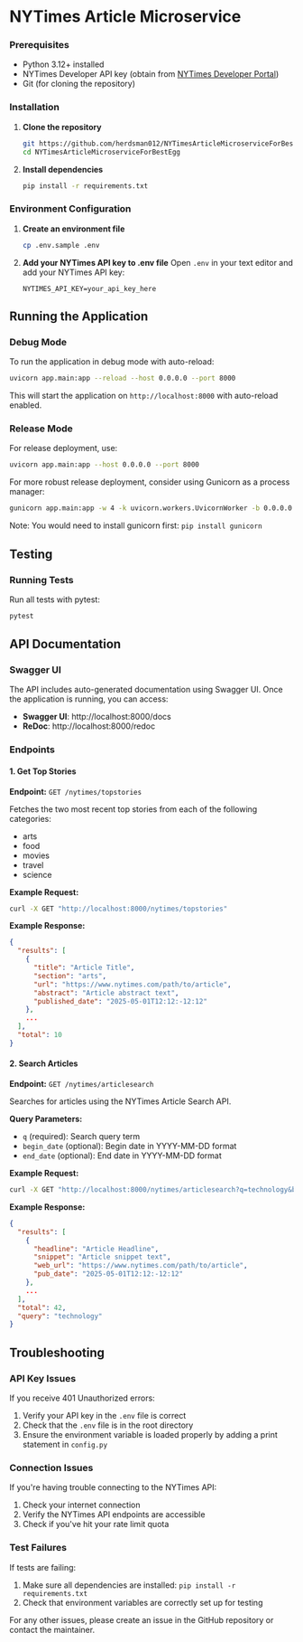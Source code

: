 # NYTimes Article Microservice

### Prerequisites

- Python 3.12+ installed
- NYTimes Developer API key (obtain from [NYTimes Developer Portal](https://developer.nytimes.com/get-started))
- Git (for cloning the repository)

### Installation

1. **Clone the repository**
   ```bash
   git https://github.com/herdsman012/NYTimesArticleMicroserviceForBestEgg.git
   cd NYTimesArticleMicroserviceForBestEgg
   ```

2. **Install dependencies**
   ```bash
   pip install -r requirements.txt
   ```

### Environment Configuration

1. **Create an environment file**
   ```bash
   cp .env.sample .env
   ```

2. **Add your NYTimes API key to .env file**
   Open `.env` in your text editor and add your NYTimes API key:
   ```
   NYTIMES_API_KEY=your_api_key_here
   ```

## Running the Application

### Debug Mode

To run the application in debug mode with auto-reload:

```bash
uvicorn app.main:app --reload --host 0.0.0.0 --port 8000
```

This will start the application on `http://localhost:8000` with auto-reload enabled.

### Release Mode

For release deployment, use:

```bash
uvicorn app.main:app --host 0.0.0.0 --port 8000
```

For more robust release deployment, consider using Gunicorn as a process manager:

```bash
gunicorn app.main:app -w 4 -k uvicorn.workers.UvicornWorker -b 0.0.0.0:8000
```

Note: You would need to install gunicorn first: `pip install gunicorn`

## Testing

### Running Tests

Run all tests with pytest:

```bash
pytest
```

## API Documentation

### Swagger UI

The API includes auto-generated documentation using Swagger UI. Once the application is running, you can access:

- **Swagger UI**: http://localhost:8000/docs
- **ReDoc**: http://localhost:8000/redoc

### Endpoints

#### 1. Get Top Stories

**Endpoint:** `GET /nytimes/topstories`

Fetches the two most recent top stories from each of the following categories:

- arts
- food
- movies
- travel
- science

**Example Request:**

```bash
curl -X GET "http://localhost:8000/nytimes/topstories"
```

**Example Response:**

```json
{
  "results": [
    {
      "title": "Article Title",
      "section": "arts",
      "url": "https://www.nytimes.com/path/to/article",
      "abstract": "Article abstract text",
      "published_date": "2025-05-01T12:12:-12:12"
    },
    ...
  ],
  "total": 10
}
```

#### 2. Search Articles

**Endpoint:** `GET /nytimes/articlesearch`

Searches for articles using the NYTimes Article Search API.

**Query Parameters:**

- `q` (required): Search query term
- `begin_date` (optional): Begin date in YYYY-MM-DD format
- `end_date` (optional): End date in YYYY-MM-DD format

**Example Request:**

```bash
curl -X GET "http://localhost:8000/nytimes/articlesearch?q=technology&begin_date=2025-01-01&end_date=2025-05-01"
```

**Example Response:**

```json
{
  "results": [
    {
      "headline": "Article Headline",
      "snippet": "Article snippet text",
      "web_url": "https://www.nytimes.com/path/to/article",
      "pub_date": "2025-05-01T12:12:-12:12"
    },
    ...
  ],
  "total": 42,
  "query": "technology"
}
```

## Troubleshooting

### API Key Issues

If you receive 401 Unauthorized errors:

1. Verify your API key in the `.env` file is correct
2. Check that the `.env` file is in the root directory
3. Ensure the environment variable is loaded properly by adding a print statement in `config.py`

### Connection Issues

If you're having trouble connecting to the NYTimes API:

1. Check your internet connection
2. Verify the NYTimes API endpoints are accessible
3. Check if you've hit your rate limit quota

### Test Failures

If tests are failing:

1. Make sure all dependencies are installed: `pip install -r requirements.txt`
2. Check that environment variables are correctly set up for testing

For any other issues, please create an issue in the GitHub repository or contact the maintainer.

